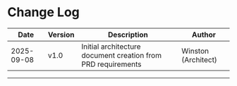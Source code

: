 # Change Log

| Date | Version | Description | Author |
|------|---------|-------------|---------|
| 2025-09-08 | v1.0 | Initial architecture document creation from PRD requirements | Winston (Architect) |

---
